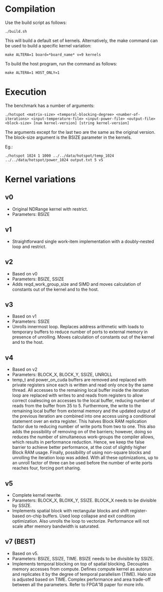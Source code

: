 # Compilation

Use the build script as follows:

```
./build.sh
```

This will build a default set of kernels. Alternatively, the make command can be used to build a specific kernel variation:

```
make ALTERA=1 board=*board_name* v=9 kernels
```

To build the host program, run the command as follows:

```
make ALTERA=1 HOST_ONLY=1
```

# Execution

The benchmark has a number of arguments:

```
./hotspot <matrix-size> <temporal-blocking-degree> <number-of-iterations> <input-temperature-file> <input-power-file> <output-file> <block-size> [num kernel-version] [string kernel-version]
```

The arguments except for the last two are the same as the original version. The block-size argument is the BSIZE parameter in the kernels.

Eg.:

```
./hotspot 1024 1 1000 ../../data/hotspot/temp_1024 ../../data/hotspot/power_1024 output.txt 5 v5
```

# Kernel variations

## v0

- Original NDRange kernel with restrict.
- Parameters: BSIZE

## v1

- Straightforward single work-item implementation with a doubly-nested
loop and restrict.

## v2

- Based on v0
- Parameters: BSIZE, SSIZE
- Adds reqd_work_group_size and SIMD and moves calculation of constants out of the
kernel and to the host.

## v3

- Based on v1
- Parameters: SSIZE
- Unrolls innermost loop. Replaces address arithmetic with loads to temporary
buffers to reduce number of ports to external memory in presence of unrolling.
Moves calculation of constants out of the kernel and to the host.

## v4

- Based on v2
- Parameters: BLOCK_X, BLOCK_Y, SSIZE, UNROLL
- temp_t and power_on_cuda buffers are removed and replaced with private registers
since each is written and read only once by the same thread. All accesses to the
remaining local buffer inside the iteration loop are replaced with writes to and
reads from registers to allow correct coalescing on accesses to the local buffer,
reducing number of reads from the buffer from 35 to 5. Furthermore, the write to
the remaining local buffer from external memory and the updated output of the previous
iteration are combined into one access using a conditional statement over an extra
register. This halves Block RAM replication factor due to reducing number of write
ports from two to one. This also adds the possibility of removing on of the barriers;
however, doing so reduces the number of simultaneous work-groups the compiler allows,
which results in performance reduction. Hence, we keep the false barrier to achieve
better performance, at the cost of slightly higher Block RAM usage. Finally, possibility
of using non-square blocks and unrolling the iteration loop was added. With all these
optimizations, up to an unroll factor of three can be used before the number of write
ports reaches four, forcing port sharing.

## v5

- Complete kernel rewrite.
- Parameters: BLOCK_X, BLOXK_Y, SSIZE. BLOCK_X needs to be divisible by SSIZE.
- Implements spatial block with rectangular blocks and shift register-based
on-chip buffers. Used loop collapse and exit condition optimization. Also
unrolls the loop to vectorize. Performance will not scale after memory
bandwidth is saturated.

## v7 (BEST)

- Based on v5.
- Parameters: BSIZE, SSIZE, TIME. BSIZE needs to be divisible by SSIZE.
- Implements temporal blocking on top of spatial blocking.
Decouples memory accesses from compute. Defines compute kernel as autorun and
replicates it by the degree of temporal parallelism (TIME). Halo size is adjusted
based on TIME. Complex performance and area trade-off between all the parameters.
Refer to FPGA'18 paper for more info.
